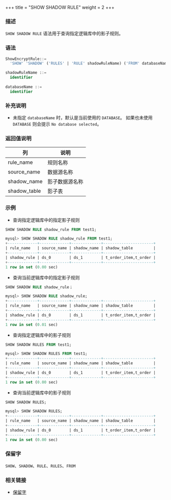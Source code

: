 +++
title = "SHOW SHADOW RULE"
weight = 2
+++

### 描述

`SHOW SHADOW RULE` 语法用于查询指定逻辑库中的影子规则。

### 语法

```sql
ShowEncryptRule::=
  'SHOW' 'SHADOW' ('RULES' | 'RULE' shadowRuleName) ('FROM' databaseName)?

shadowRuleName ::=
  identifier
  
databaseName ::=
  identifier
```

### 补充说明

- 未指定 `databaseName` 时，默认是当前使用的 `DATABASE`。 如果也未使用 `DATABASE` 则会提示 `No database selected`。

### 返回值说明

| 列           | 说明           |
| ------------ | ------------- |
| rule_name    | 规则名称       |
| source_name  | 数据源名称     | 
| shadow_name  | 影子数据源名称  |
| shadow_table | 影子表         |

### 示例

- 查询指定逻辑库中的指定影子规则

```sql
SHOW SHADOW RULE shadow_rule FROM test1;
```

```sql
mysql> SHOW SHADOW RULE shadow_rule FROM test1;
+-------------+-------------+-------------+----------------------+
| rule_name   | source_name | shadow_name | shadow_table         |
+-------------+-------------+-------------+----------------------+
| shadow_rule | ds_0        | ds_1        | t_order_item,t_order |
+-------------+-------------+-------------+----------------------+
1 row in set (0.00 sec)
```

- 查询当前逻辑库中的指定影子规则

```sql
SHOW SHADOW RULE shadow_rule；
```

```sql
mysql> SHOW SHADOW RULE shadow_rule;
+-------------+-------------+-------------+----------------------+
| rule_name   | source_name | shadow_name | shadow_table         |
+-------------+-------------+-------------+----------------------+
| shadow_rule | ds_0        | ds_1        | t_order_item,t_order |
+-------------+-------------+-------------+----------------------+
1 row in set (0.01 sec)
```

- 查询指定逻辑库中的影子规则

```sql
SHOW SHADOW RULES FROM test1;
```

```sql
mysql> SHOW SHADOW RULES FROM test1;
+-------------+-------------+-------------+----------------------+
| rule_name   | source_name | shadow_name | shadow_table         |
+-------------+-------------+-------------+----------------------+
| shadow_rule | ds_0        | ds_1        | t_order_item,t_order |
+-------------+-------------+-------------+----------------------+
1 row in set (0.00 sec)
```

- 查询当前逻辑库中的影子规则

```sql
SHOW SHADOW RULES;
```

```sql
mysql> SHOW SHADOW RULES;
+-------------+-------------+-------------+----------------------+
| rule_name   | source_name | shadow_name | shadow_table         |
+-------------+-------------+-------------+----------------------+
| shadow_rule | ds_0        | ds_1        | t_order_item,t_order |
+-------------+-------------+-------------+----------------------+
1 row in set (0.00 sec)
```

### 保留字

`SHOW`、`SHADOW`、`RULE`、`RULES`、`FROM`

### 相关链接

- [保留字](/cn/reference/distsql/syntax/reserved-word/)

